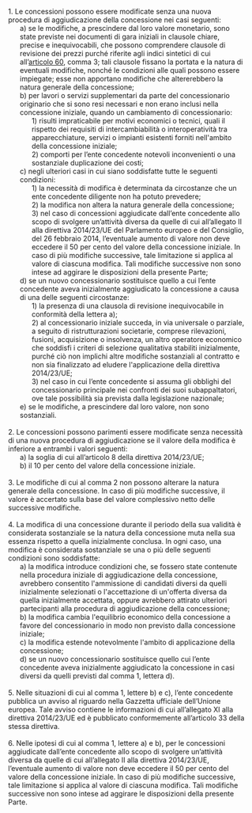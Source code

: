 <ul style="list-style-type: none;">
    <li>1. Le concessioni possono essere modificate senza una nuova procedura di aggiudicazione della concessione nei casi seguenti:
        <ul class="alist" style="list-style-type: none;">
            <li>a) se le modifiche, a prescindere dal loro valore monetario, sono state previste nei documenti di gara iniziali in clausole chiare, precise e inequivocabili, che possono comprendere clausole di revisione dei prezzi purché riferite agli indici sintetici di cui all’<a href="/index.html?article=articolo-60&version=2">articolo 60</a>, comma 3; tali clausole fissano la portata e la natura di eventuali modifiche, nonché le condizioni alle quali possono essere impiegate; esse non apportano modifiche che altererebbero la natura generale della concessione;</li>
            <li>b) per lavori o servizi supplementari da parte del concessionario originario che si sono resi necessari e non erano inclusi nella concessione iniziale, quando un cambiamento di concessionario:
                <ul style="list-style-type: none;">
                    <li>1) risulti impraticabile per motivi economici o tecnici, quali il rispetto dei requisiti di intercambiabilità o interoperatività tra apparecchiature, servizi o impianti esistenti forniti nell'ambito della concessione iniziale;</li>
                    <li>2) comporti per l’ente concedente notevoli inconvenienti o una sostanziale duplicazione dei costi;</li>
                </ul>
            </li>
            <li>c) negli ulteriori casi in cui siano soddisfatte tutte le seguenti condizioni:
                <ul style="list-style-type: none;">
                    <li>1) la necessità di modifica è determinata da circostanze che un ente concedente diligente non ha potuto prevedere;</li>
                    <li>2) la modifica non altera la natura generale della concessione;</li>
                    <li>3) nel caso di concessioni aggiudicate dall’ente concedente allo scopo di svolgere un’attività diversa da quelle di cui all’allegato II alla direttiva 2014/23/UE del Parlamento europeo e del Consiglio, del 26 febbraio 2014, l’eventuale aumento di valore non deve eccedere il 50 per cento del valore della concessione iniziale. In caso di più modifiche successive, tale limitazione si applica al valore di ciascuna modifica. Tali modifiche successive non sono intese ad aggirare le disposizioni della presente Parte;</li>
                </ul>
            </li>
            <li>d) se un nuovo concessionario sostituisce quello a cui l’ente concedente aveva inizialmente aggiudicato la concessione a causa di una delle seguenti circostanze:
                <ul style="list-style-type: none;">
                    <li>1) la presenza di una clausola di revisione inequivocabile in conformità della lettera a);</li>
                    <li>2) al concessionario iniziale succeda, in via universale o parziale, a seguito di ristrutturazioni societarie, comprese rilevazioni, fusioni, acquisizione o insolvenza, un altro operatore economico che soddisfi i criteri di selezione qualitativa stabiliti inizialmente, purché ciò non implichi altre modifiche sostanziali al contratto e non sia finalizzato ad eludere l'applicazione della direttiva 2014/23/UE;</li>
                    <li>3) nel caso in cui l’ente concedente si assuma gli obblighi del concessionario principale nei confronti dei suoi subappaltatori, ove tale possibilità sia prevista dalla legislazione nazionale;</li>
                </ul>
            </li>
            <li>e) se le modifiche, a prescindere dal loro valore, non sono sostanziali.</li>
        </ul>
    </li>
    <br>
    <li>
    2. Le concessioni possono parimenti essere modificate senza necessità di una nuova procedura di aggiudicazione se il valore della modifica è inferiore a entrambi i valori seguenti:
        <ul class="alist" style="list-style-type: none;">
            <li>a) la soglia di cui all’articolo 8 della direttiva 2014/23/UE;</li>
            <li>b) il 10 per cento del valore della concessione iniziale.</li>
        </ul>
    </li>
    <br>
    <li>3. Le modifiche di cui al comma 2 non possono alterare la natura generale della concessione. In caso di più modifiche successive, il valore è accertato sulla base del valore complessivo netto delle successive modifiche.</li>
    <br>
    <li>4. La modifica di una concessione durante il periodo della sua validità è considerata sostanziale se la natura della concessione muta nella sua essenza rispetto a quella inizialmente conclusa. In ogni caso, una modifica è considerata sostanziale se una o più delle seguenti condizioni sono soddisfatte:
        <ul class="alist" style="list-style-type: none;">
            <li>a) la modifica introduce condizioni che, se fossero state contenute nella procedura iniziale di aggiudicazione della concessione, avrebbero consentito l'ammissione di candidati diversi da quelli inizialmente selezionati o l'accettazione di un'offerta diversa da quella inizialmente accettata, oppure avrebbero attirato ulteriori partecipanti alla procedura di aggiudicazione della concessione;</li>
            <li>b) la modifica cambia l'equilibrio economico della concessione a favore del concessionario in modo non previsto dalla concessione iniziale;</li>
            <li>c) la modifica estende notevolmente l'ambito di applicazione della concessione;</li>
            <li>d) se un nuovo concessionario sostituisce quello cui l’ente concedente aveva inizialmente aggiudicato la concessione in casi diversi da quelli previsti dal comma 1, lettera d).</li>
        </ul>
    </li>
    <br>
    <li>5. Nelle situazioni di cui al comma 1, lettere b) e c), l’ente concedente pubblica un avviso al riguardo nella Gazzetta ufficiale dell’Unione europea. Tale avviso contiene le informazioni di cui all’allegato XI alla direttiva 2014/23/UE ed è pubblicato conformemente all’articolo 33 della stessa direttiva.</li>
    <br>
    <li>6. Nelle ipotesi di cui al comma 1, lettere a) e b), per le concessioni aggiudicate dall’ente concedente allo scopo di svolgere un’attività diversa da quelle di cui all’allegato II alla direttiva 2014/23/UE, l’eventuale aumento di valore non deve eccedere il 50 per cento del valore della concessione iniziale. In caso di più modifiche successive, tale limitazione si applica al valore di ciascuna modifica. Tali modifiche successive non sono intese ad aggirare le disposizioni della presente Parte.
    </li>
</ul>
